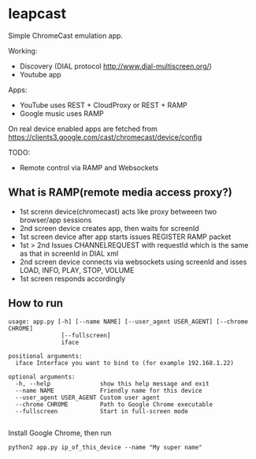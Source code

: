 # leapcast


Simple ChromeCast emulation app.

Working:

 - Discovery (DIAL protocol http://www.dial-multiscreen.org/)
 - Youtube app

Apps:

 - YouTube uses REST + CloudProxy or REST + RAMP
 - Google music uses RAMP 

On real device enabled apps are fetched from https://clients3.google.com/cast/chromecast/device/config

TODO:

 - Remote control via RAMP and Websockets

## What is RAMP(remote media access proxy?)

- 1st screnn device(chromecast) acts like proxy betweeen two browser/app sessions 
- 2nd screen device creates app, then waits for screenId
- 1st screen device after app starts issues REGISTER RAMP packet
- 1st > 2nd Issues CHANNELREQUEST with requestId which is the same as that in screenId in DIAL xml
- 2nd screen device connects via websockets using screenId and isses LOAD, INFO, PLAY, STOP, VOLUME
- 1st screen responds accordingly

## How to run

```
usage: app.py [-h] [--name NAME] [--user_agent USER_AGENT] [--chrome CHROME]
               [--fullscreen]
               iface

positional arguments:
  iface Interface you want to bind to (for example 192.168.1.22)

optional arguments:
  -h, --help              show this help message and exit
  --name NAME             Friendly name for this device
  --user_agent USER_AGENT Custom user agent
  --chrome CHROME         Path to Google Chrome executable
  --fullscreen            Start in full-screen mode


```

Install Google Chrome, then run

```python2 app.py ip_of_this_device --name "My super name"```
